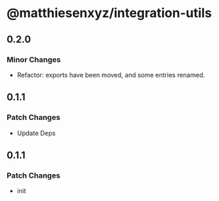 # @matthiesenxyz/integration-utils

## 0.2.0

### Minor Changes

- Refactor: exports have been moved, and some entries renamed.

## 0.1.1

### Patch Changes

- Update Deps

## 0.1.1

### Patch Changes

- init
